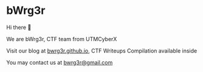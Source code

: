 # bWrg3r

Hi there 👋

We are bWrg3r, CTF team from UTMCyberX

Visit our blog at [bwrg3r.github.io](https://bwrg3r.github.io), CTF Writeups Compilation available inside

You may contact us at [bwrg3r@gmail.com](https://mail.google.com/mail/#inbox?compose=CllgCJZcQscKDcMZKhttddgqrFXBRzFJnGcVJzbdkpRNwjVLTBjdnHXcxvbhhtnzrfDFLZbpbDq)
